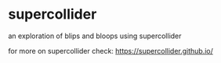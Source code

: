 # supercollider

an exploration of blips and bloops using supercollider

for more on supercollider check: https://supercollider.github.io/

